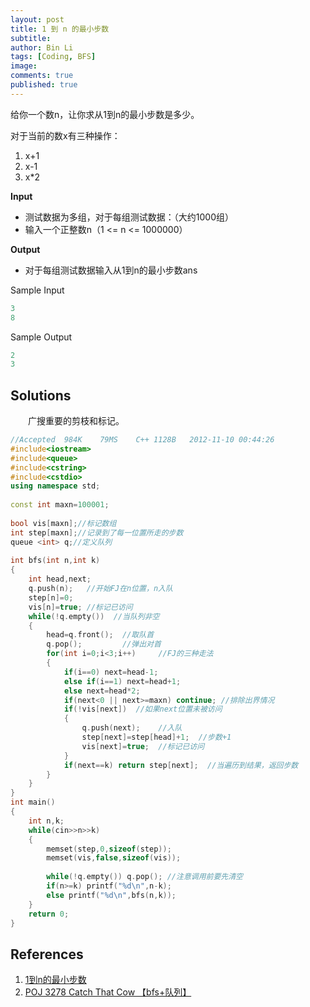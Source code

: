 ```yaml
---
layout: post
title: 1 到 n 的最小步数
subtitle:
author: Bin Li
tags: [Coding, BFS]
image: 
comments: true
published: true
---
```


给你一个数n，让你求从1到n的最小步数是多少。

对于当前的数x有三种操作：

1.  x+1
2.  x-1
3.  x*2

**Input**
* 测试数据为多组，对于每组测试数据：（大约1000组）
* 输入一个正整数n（1 <= n <= 1000000）

**Output**
* 对于每组测试数据输入从1到n的最小步数ans

Sample Input

```python
3
8
```
Sample Output

```python
2
3
```

## Solutions
　　广搜重要的剪枝和标记。

```C++
//Accepted	984K	79MS	C++	1128B	2012-11-10 00:44:26
#include<iostream>
#include<queue>
#include<cstring>
#include<cstdio>
using namespace std;
 
const int maxn=100001;
 
bool vis[maxn];//标记数组
int step[maxn];//记录到了每一位置所走的步数
queue <int> q;//定义队列
 
int bfs(int n,int k)
{
    int head,next;
    q.push(n);   //开始FJ在n位置，n入队
    step[n]=0;
    vis[n]=true; //标记已访问
    while(!q.empty())  //当队列非空
    {
        head=q.front();  //取队首
        q.pop();         //弹出对首
        for(int i=0;i<3;i++)     //FJ的三种走法
        {
            if(i==0) next=head-1;
            else if(i==1) next=head+1;
            else next=head*2;
            if(next<0 || next>=maxn) continue; //排除出界情况
            if(!vis[next])  //如果next位置未被访问
            {
                q.push(next);    //入队
                step[next]=step[head]+1;  //步数+1
                vis[next]=true;  //标记已访问
            }
            if(next==k) return step[next];  //当遍历到结果，返回步数
        }
    }
}
int main()
{
    int n,k;
    while(cin>>n>>k)
    {
        memset(step,0,sizeof(step));
        memset(vis,false,sizeof(vis));
        
        while(!q.empty()) q.pop(); //注意调用前要先清空
        if(n>=k) printf("%d\n",n-k);
        else printf("%d\n",bfs(n,k));
    }
    return 0;
}
```


## References
1. [1到n的最小步数](https://www.cnblogs.com/Y292/p/9148257.html)
2. [POJ 3278 Catch That Cow 【bfs+队列】](https://blog.csdn.net/freezhanacmore/article/details/8168265)

